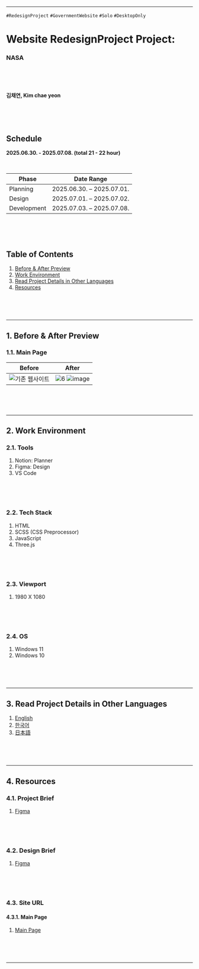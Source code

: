 
---
`#RedesignProject` `#GovernmentWebsite` `#Solo` `#DesktopOnly` 
# **Website RedesignProject Project:**
### NASA

<br/>
<br/>
<br/>

**김채연, Kim chae yeon**    

<br/>
<br/>
<br/>

## **Schedule**
**2025.06.30. - 2025.07.08. (total 21 - 22 hour)**

</br>

| Phase         | Date Range                  |
|---------------|-----------------------------|
| Planning      | 2025.06.30. – 2025.07.01.   |
| Design        | 2025.07.01. – 2025.07.02.   |
| Development   | 2025.07.03. – 2025.07.08.   |

<br/>
<br/>
<br/>

## Table of Contents

1. [Before & After Preview](#1-Before-&-After-Preview)   
2. [Work Environment](#2-Work-Environment)   
3. [Read Project Details in Other Languages](#3-Read-Project-Details-in-Other-Languages)    
4. [Resources](#4-Resources)   
   
</br>
</br>
</br>

---



## 1. Before & After Preview
### 1.1. Main Page

| Before | After |
|--------|-------|
| ![기존 웹사이트](https://github.com/user-attachments/assets/a32a7351-ef3f-4619-ad4e-827daf142238) | ![6](https://github.com/user-attachments/assets/d77dc4f8-545c-4bac-8a0b-6447fd7195a4) ![image](https://github.com/user-attachments/assets/879074f7-4c04-417b-9ccc-d37bf5512b59) |

</br>
</br>
</br>

---
## 2. Work Environment
### 2.1. Tools
1. Notion: Planner
2. Figma: Design
3. VS Code

</br>
</br>
</br>

### 2.2. Tech Stack
1. HTML
2. SCSS (CSS Preprocessor)
3. JavaScript
4. Three.js

</br>
</br>
</br>

### 2.3. Viewport
1. 1980 X 1080

</br>
</br>
</br>

### 2.4. OS
1. Windows 11
2. Windows 10

</br>
</br>
</br>

---

## 3. Read Project Details in Other Languages
1. [English](https://github.com/dkssud-dus/webRedesign-NASA/blob/main/README_en.md)
2. [한국어](https://github.com/dkssud-dus/webRedesign-NASA/blob/main/README_ko.md)
3. [日本語](https://github.com/dkssud-dus/webRedesign-NASA/blob/main/README_ja.md)

</br>
</br>
</br>

---

## 4. Resources
### 4.1. Project Brief
1. [Figma](https://www.figma.com/deck/Tw2G6yCKO9KrGJ4zhjOzUH/-webRedesin--NASA--Project-Brief-?node-id=20-20&t=2n4g4ziiCtdVFok9-1)

</br>
</br>
</br>

### 4.2. Design Brief
1. [Figma](https://www.figma.com/design/cM77aRt8LS2gmufoXWnphR/-webRedesin--NASA--Design-Brief-?node-id=3-2&t=7sNxJu6YNCSrJyUJ-1)

</br>
</br>
</br>

### 4.3. Site URL
#### 4.3.1. Main Page
1. [Main Page](https://dkssud-dus.github.io/webRedesign-NASA/)

</br>
</br>
</br>

---
